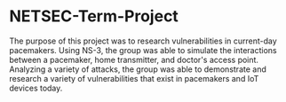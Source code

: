 # NETSEC-Term-Project

The purpose of this project was to research vulnerabilities in current-day pacemakers. Using NS-3, the group was able to simulate the interactions between a pacemaker, home transmitter, and doctor's access point. Analyzing a variety of attacks, the group was able to demonstrate and research a variety of vulnerabilities that exist in pacemakers and IoT devices today.
